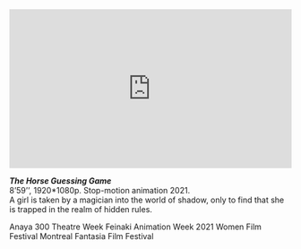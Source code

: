 <div style="padding:56.25% 0 0 0;position:relative;"><iframe src="https://player.vimeo.com/video/509377104?h=4650b59d72" style="position:absolute;top:0;left:0;width:100%;height:100%;" frameborder="0" allow="autoplay; fullscreen; picture-in-picture" allowfullscreen></iframe></div>

**_The Horse Guessing Game_**  
8’59’’, 1920*1080p. Stop-motion animation 2021.  
A girl is taken by a magician into the world of shadow, only to find that she is trapped in the realm of hidden rules.

Anaya 300 Theatre Week
Feinaki Animation Week 2021
Women Film Festival
Montreal Fantasia Film Festival